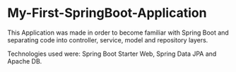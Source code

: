 # My-First-SpringBoot-Application
This Application was made in order to become familiar with Spring Boot and separating code into controller, service, model and repository layers.

Technologies used were: Spring Boot Starter Web, Spring Data JPA and Apache DB.
